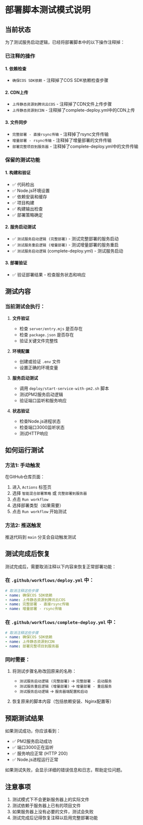 # 部署脚本测试模式说明

## 当前状态

为了测试服务启动逻辑，已经将部署脚本中的以下操作注释掉：

### 已注释的操作

#### 1. 依赖检查

- `确保COS SDK依赖` - 注释掉了COS SDK依赖检查步骤

#### 2. CDN上传

- `上传静态资源到腾讯云COS` - 注释掉了CDN文件上传步骤
- `上传静态资源到CDN` - 注释掉了complete-deploy.yml中的CDN上传

#### 3. 文件同步

- `完整部署 - 直接rsync传输` - 注释掉了rsync文件传输
- `增量部署 - rsync传输` - 注释掉了增量部署的文件传输
- `部署完整项目到服务器` - 注释掉了complete-deploy.yml中的文件传输

### 保留的测试功能

#### 1. 构建和验证

- ✅ 代码检出
- ✅ Node.js环境设置
- ✅ 依赖安装和缓存
- ✅ 项目构建
- ✅ 构建输出检查
- ✅ 部署策略确定

#### 2. 服务启动测试

- ✅ `测试服务启动逻辑 (完整部署)` - 测试完整部署的服务启动
- ✅ `测试服务重启逻辑 (增量部署)` - 测试增量部署的服务重启
- ✅ `测试服务启动逻辑` (complete-deploy.yml) - 测试服务启动

#### 3. 部署验证

- ✅ 验证部署结果 - 检查服务状态和响应

## 测试内容

### 当前测试会执行：

1. **文件验证**
   - 检查 `server/entry.mjs` 是否存在
   - 检查 `package.json` 是否存在
   - 验证关键文件完整性

2. **环境配置**
   - 创建或验证 `.env` 文件
   - 设置正确的环境变量

3. **服务启动测试**
   - 调用 `deploy/start-service-with-pm2.sh` 脚本
   - 测试PM2服务启动逻辑
   - 验证端口监听和服务响应

4. **状态验证**
   - 检查Node.js进程状态
   - 检查端口3000监听状态
   - 测试HTTP响应

## 如何运行测试

### 方法1: 手动触发

在GitHub仓库页面：

1. 进入 `Actions` 标签页
2. 选择 `智能混合部署策略` 或 `完整部署到服务器`
3. 点击 `Run workflow`
4. 选择部署类型（如果需要）
5. 点击 `Run workflow` 开始测试

### 方法2: 推送触发

推送代码到 `main` 分支会自动触发测试

## 测试完成后恢复

测试完成后，需要取消注释以下内容来恢复正常部署功能：

### 在 `.github/workflows/deploy.yml` 中：

```yaml
# 取消注释这些步骤
- name: 确保COS SDK依赖
- name: 上传静态资源到腾讯云COS
- name: 完整部署 - 直接rsync传输
- name: 增量部署 - rsync传输
```

### 在 `.github/workflows/complete-deploy.yml` 中：

```yaml
# 取消注释这些步骤
- name: 确保COS SDK依赖
- name: 上传静态资源到CDN
- name: 部署完整项目到服务器
```

### 同时需要：

1. 将测试步骤名称改回原来的名称：
   - `测试服务启动逻辑 (完整部署)` → `完整部署 - 启动服务`
   - `测试服务重启逻辑 (增量部署)` → `增量部署 - 重启服务`
   - `测试服务启动逻辑` → `服务器端配置和启动`

2. 恢复原来的脚本内容（包括依赖安装、Nginx配置等）

## 预期测试结果

如果测试成功，你应该看到：

- ✅ PM2服务启动成功
- ✅ 端口3000正在监听
- ✅ 服务响应正常 (HTTP 200)
- ✅ Node.js进程运行正常

如果测试失败，会显示详细的错误信息和日志，帮助定位问题。

## 注意事项

1. 测试模式下不会更新服务器上的实际文件
2. 测试依赖于服务器上已有的项目文件
3. 如果服务器上没有必要的文件，测试会失败
4. 测试完成后记得恢复注释以启用完整部署功能
